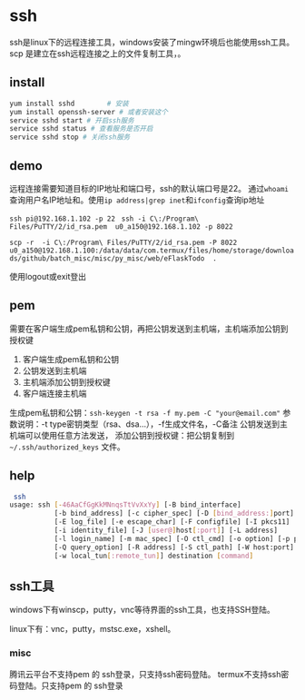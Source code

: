 # ssh

ssh是linux下的远程连接工具，windows安装了mingw环境后也能使用ssh工具。
scp 是建立在ssh远程连接之上的文件复制工具，。

## install
``` bash
yum install sshd 		# 安装
yum install openssh-server # 或者安装这个
service sshd start # 开启ssh服务
service sshd status # 查看服务是否开启
service sshd stop # 关闭ssh服务
```

## demo
远程连接需要知道目标的IP地址和端口号，ssh的默认端口号是22。
通过`whoami`查询用户名IP地址和。使用`ip address|grep inet`和`ifconfig`查询ip地址

 `ssh pi@192.168.1.102 -p 22`
 ` ssh -i C\:/Program\ Files/PuTTY/2/id_rsa.pem  u0_a150@192.168.1.102 -p 8022`

`scp -r  -i C\:/Program\ Files/PuTTY/2/id_rsa.pem -P 8022 u0_a150@192.168.1.100:/data/data/com.termux/files/home/storage/downloads/github/batch_misc/misc/py_misc/web/eFlaskTodo  . `

使用logout或exit登出 

## pem
需要在客户端生成pem私钥和公钥，再把公钥发送到主机端，主机端添加公钥到授权键
1. 客户端生成pem私钥和公钥
2. 公钥发送到主机端
3. 主机端添加公钥到授权键
4. 客户端连接主机端

生成pem私钥和公钥：`ssh-keygen -t rsa -f my.pem -C "your@email.com"`
参数说明：-t type密钥类型（rsa、dsa...），-f生成文件名，-C备注
公钥发送到主机端可以使用任意方法发送，
添加公钥到授权键：把公钥复制到`~/.ssh/authorized_keys` 文件。


## help
``` bash
 ssh
usage: ssh [-46AaCfGgKkMNnqsTtVvXxYy] [-B bind_interface]
           [-b bind_address] [-c cipher_spec] [-D [bind_address:]port]
           [-E log_file] [-e escape_char] [-F configfile] [-I pkcs11]
           [-i identity_file] [-J [user@]host[:port]] [-L address]
           [-l login_name] [-m mac_spec] [-O ctl_cmd] [-o option] [-p port]
           [-Q query_option] [-R address] [-S ctl_path] [-W host:port]
           [-w local_tun[:remote_tun]] destination [command]

```

## 
## ssh工具

windows下有winscp，putty，vnc等待界面的ssh工具，也支持SSH登陆。

linux下有：vnc，putty，mstsc.exe，xshell。

### misc

腾讯云平台不支持pem 的 ssh登录，只支持ssh密码登陆。
termux不支持ssh密码登陆。只支持pem 的 ssh登录









